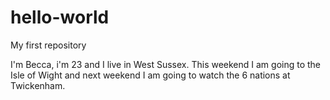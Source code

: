 # hello-world
My first repository

I'm Becca, i'm 23 and I live in West Sussex.
This weekend I am going to the Isle of Wight and next weekend I am going to watch the 6 nations at Twickenham.
